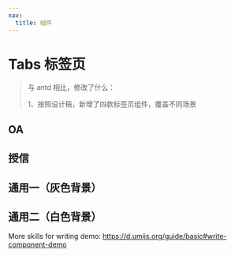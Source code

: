 ```yaml
---
nav:
  title: 组件
---
```


# Tabs 标签页

> 与 antd 相比，修改了什么：
>
> 1、按照设计稿，新增了四款标签页组件，覆盖不同场景

## OA

<code src="./demo-1.jsx" background="#f5f5f5"></code>

## 授信

<code src="./demo-2.jsx" background="#f5f5f5"></code>

## 通用一（灰色背景）

<code src="./demo-3.jsx" background="#f5f5f5"></code>

## 通用二（白色背景）

<code src="./demo-4.jsx"></code>

More skills for writing demo: https://d.umijs.org/guide/basic#write-component-demo
